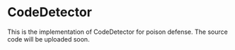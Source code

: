 # CodeDetector

This is the implementation of CodeDetector for poison defense. The source code will be uploaded soon.
